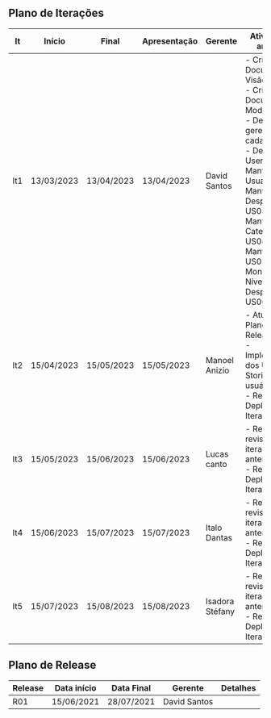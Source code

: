 ## Plano de Iterações

| It  | Início     | Final      | Apresentação | Gerente         | Atividades e artefatos                                                                                                                                                                                                                                      |
| --- | ---------- | ---------- | ------------ | --------------- | ----------------------------------------------------------------------------------------------------------------------------------------------------------------------------------------------------------------------------------------------------------- |
| It1 | 13/03/2023 | 13/04/2023 | 13/04/2023   | David Santos   | - Criar Documento de Visão.<br/>- Criar Documento de Modelos.<br/>- Definir gerente de cada Iteração.<br/>- Detalhar User Story:<br/> Manter Usuario-US01,<br/> Manter Despensa -US03,<br/> Manter Categoria-US04,<br/>  Manter Item-US05,<br/> Monitorar Níveis de Despensa-US06                     |
| It2 | 15/04/2023 | 15/05/2023 | 15/05/2023   | Manoel Anizio   | - Atualizar o Plano de Release.<br/> -Implementação dos User Stories Manter usuário<br/> - Realizar o Deploy da Iteração. |
| It3 | 15/05/2023 | 15/06/2023 | 15/06/2023   | Lucas canto  | - Realizar revisão das iterações anteriores.<br>- Realizar o Deploy da Iteração.                                           |
| It4 | 15/06/2023 | 15/07/2023 | 15/07/2023   | Italo Dantas    | - Realizar revisão das iterações anteriores.<br>- Realizar o Deploy da Iteração.                                           |  
| It5 | 15/07/2023  | 15/08/2023  | 15/08/2023    | Isadora Stéfany | - Realizar revisão das iterações anteriores.<br>- Realizar o Deploy da Iteração.                                           |


## Plano de Release

| Release | Data início | Data Final | Gerente       | Detalhes                                                                                                                                                                                                                                                                                                                                                                                 |
| ------- | ----------- | ---------- | ------------- | ---------------------------------------------------------------------------------------------------------------------------------------------------------------------------------------------------------------------------------------------------------------------------------------------------------------------------------------------------------------------------------------- |
| R01     | 15/06/2021  | 28/07/2021 | David Santos |    |
